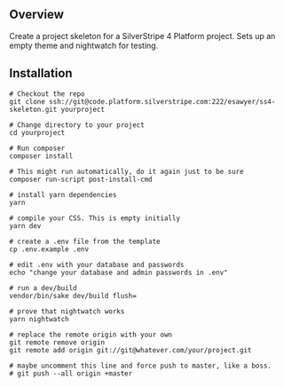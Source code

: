 ## Overview

Create a project skeleton for a SilverStripe 4 Platform project. Sets up an empty theme and nightwatch for testing.

## Installation ##

```
# Checkout the repo
git clone ssh://git@code.platform.silverstripe.com:222/esawyer/ss4-skeleton.git yourproject

# Change directory to your project
cd yourproject

# Run composer
composer install

# This might run automatically, do it again just to be sure
composer run-script post-install-cmd

# install yarn dependencies
yarn

# compile your CSS. This is empty initially
yarn dev

# create a .env file from the template
cp .env.example .env

# edit .env with your database and passwords
echo "change your database and admin passwords in .env"

# run a dev/build
vendor/bin/sake dev/build flush=

# prove that nightwatch works
yarn nightwatch

# replace the remote origin with your own
git remote remove origin
git remote add origin git://git@whatever.com/your/project.git

# maybe uncomment this line and force push to master, like a boss.
# git push --all origin +master
```
